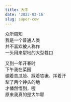 ```yaml
---
title: 大牛
date: '2022-03-16'
slug: super-cow
---
```


众所周知  
我是一个普通人类  
并不喜欢被人称作  
一头用来犁地的大型牲口

又到一年开春时  
下午我在菜园  
绷着苦瓜脸、踩着铁锹、挥着汗  
犁了两个钟头的地  
才幡然悟到，喔  
原来我真的是大牛耶

<!--# 钱塘江上潮信来（奥马哈市春信来），今日方知我是牛。开春翻土，这活儿不轻松，翻着翻着我感到自己确实像一头牲口。 -->
